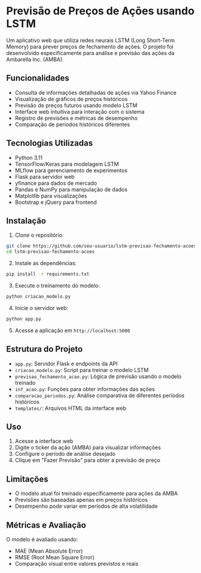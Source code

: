 # Previsão de Preços de Ações usando LSTM

Um aplicativo web que utiliza redes neurais LSTM (Long Short-Term Memory) para prever preços de fechamento de ações. O projeto foi desenvolvido especificamente para análise e previsão das ações da Ambarella Inc. (AMBA).

## Funcionalidades

- Consulta de informações detalhadas de ações via Yahoo Finance
- Visualização de gráficos de preços históricos
- Previsão de preços futuros usando modelo LSTM
- Interface web intuitiva para interação com o sistema
- Registro de previsões e métricas de desempenho
- Comparação de períodos históricos diferentes

## Tecnologias Utilizadas

- Python 3.11
- TensorFlow/Keras para modelagem LSTM
- MLflow para gerenciamento de experimentos
- Flask para servidor web
- yfinance para dados de mercado
- Pandas e NumPy para manipulação de dados
- Matplotlib para visualizações
- Bootstrap e jQuery para frontend

## Instalação

1. Clone o repositório:
```bash
git clone https://github.com/seu-usuario/lstm-previsao-fechamento-acoes.git
cd lstm-previsao-fechamento-acoes
```

2. Instale as dependências:
```bash
pip install -r requirements.txt
```

3. Execute o treinamento do modelo:
```bash
python criacao_modelo.py
```

4. Inicie o servidor web:
```bash
python app.py
```

5. Acesse a aplicação em `http://localhost:5000`

## Estrutura do Projeto

- `app.py`: Servidor Flask e endpoints da API
- `criacao_modelo.py`: Script para treinar o modelo LSTM
- `previsao_fechamento_acao.py`: Lógica de previsão usando o modelo treinado
- `inf_acao.py`: Funções para obter informações das ações
- `comparacao_periodos.py`: Análise comparativa de diferentes períodos históricos
- `templates/`: Arquivos HTML da interface web

## Uso

1. Acesse a interface web
2. Digite o ticker da ação (AMBA) para visualizar informações
3. Configure o período de análise desejado
4. Clique em "Fazer Previsão" para obter a previsão de preço

## Limitações

- O modelo atual foi treinado especificamente para ações da AMBA
- Previsões são baseadas apenas em preços históricos
- Desempenho pode variar em períodos de alta volatilidade

## Métricas e Avaliação

O modelo é avaliado usando:
- MAE (Mean Absolute Error)
- RMSE (Root Mean Square Error)
- Comparação visual entre valores previstos e reais

